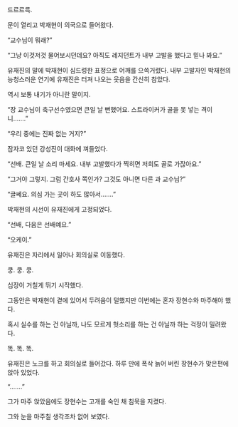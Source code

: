 드르르륵.

문이 열리고 박재현이 의국으로 들어왔다.

“교수님이 뭐래?”

“그냥 이것저것 물어보시던데요? 아직도 레지던트가 내부 고발을 했다고 믿나 봐요.”

유재진의 말에 박재현이 심드렁한 표정으로 어깨를 으쓱거렸다. 내부 고발자인 박재현의 능청스러운 연기에 유재진은 터져 나오는 웃음을 간신히 참았다.

역시 보통 내기가 아니란 말이지.

“장 교수님이 축구선수였으면 큰일 날 뻔했어요. 스트라이커가 골을 못 넣는 격이니…….”

“우리 중에는 진짜 없는 거지?”

잠자코 있던 강성진이 대화에 껴들었다.

“선배. 큰일 날 소리 마세요. 내부 고발했다가 찍히면 저희도 골로 가잖아요.”

“그거야 그렇지. 그럼 간호사 쪽인가? 그것도 아니면 다른 과 교수님?”

“글쎄요. 의심 가는 곳이 하도 많아서…….”

박재현의 시선이 유재진에게 고정되었다.

“선배, 다음은 선배예요.”

“오케이.”

유재진은 자리에서 일어나 회의실로 이동했다.

쿵. 쿵. 쿵.

심장이 거칠게 뛰기 시작했다.

그동안은 박재현이 곁에 있어서 두려움이 덜했지만 이번에는 혼자 장현수와 마주해야 했다.

혹시 실수를 하는 건 아닐까, 나도 모르게 헛소리를 하는 건 아닐까 하는 걱정이 밀려왔다.

똑. 똑. 똑.

유재진은 노크를 하고 회의실로 들어갔다. 하루 만에 폭삭 늙어 버린 장현수가 맞은편에 앉아 있었다.

“…….”

그가 마주 앉았음에도 장현수는 고개를 숙인 채 침묵을 지켰다.

그와 눈을 마주칠 생각조차 없어 보였다.